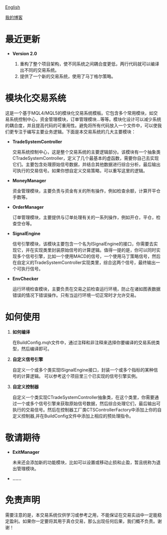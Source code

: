 [English](https://github.com/michaelwade/ModularTradeSystem/blob/master/README.md)

[我的博客](https://blog.csdn.net/woshiwangbiao/article/details/106414608)

# 最近更新
- **Version 2.0**

	1. 重构了整个项目架构，使不同系统之间耦合度更低，两行代码就可以编译出不同的交易系统。
	2. 提供了一个新的交易系统，使用了马丁格尔策略。
	
# 模块化交易系统

这是一个基于MQL4/MQL5的模块化交易系统模板。它包含多个常用模块，如交易系统控制中心，资金管理模块，订单管理模块...等等。模块化设计可以减少系统的耦合度，并且提高代码的可重用性。避免将所有代码放入一个文件中，可以使我们更专注于编写主要业务逻辑。下面是本交易系统的几大主要模块：

- **TradeSystemController**

	交易系统控制中心，这是整个交易系统的主要逻辑部分。该模块有一个抽象类CTradeSystemController，定义了几个最基本的虚函数，需要你自己去实现它们。主要包含处理原始信号数据，并结合其他数据进行综合分析，最后输出可执行的交易信号。如果你想自定义交易策略，可以重写这里的逻辑。
 
- **MoneyManager**

	资金管理模块，主要负责与资金有关的所有操作，例如检查余额，计算开平仓手数等。   

- **OrderManager**

	订单管理模块，主要提供与订单处理有关的一系列操作，例如开仓，平仓，检查空仓等。

- **SignalEngine**

 	信号引擎模块，该模块主要包含一个名为ISignalEngine的接口，你需要去实现它，并在实现类里封装原始信号的计算逻辑。值得一提的是，你可以同时实现多个信号引擎，比如一个使用MACD的信号，一个使用马丁策略信号，然后在自定义的TradeSystemController实现类里，综合这两个信号，最终输出一个可执行信号。

- **EnvChecker**

	运行环境检查模块，主要负责在交易之前检查运行环境，防止在诸如图表数据错误的情况下错误操作。只有当运行环境一切正常时才允许交易。

# 如何使用

1. **如何编译**

	在BuildConfig.mqh文件中，通过注释和非注释来选择你要编译的交易系统类型，然后编译即可。

1. **自定义信号引擎**

	自定义一个或多个类实现ISignalEngine接口，封装一个或多个指标的某种信号的计算逻辑。
	可以参考这个项目里三个已实现的信号引擎实例。

2. **自定义控制器**

	自定义一个类实现CTradeSystemController抽象类，在这个类里，你需要通过一个或多个信号引擎来获取原始信号数据，然后综合处理它们，最后输出可执行的交易信号。然后在控制器工厂类CTSControllerFactory中添加上你的自定义控制器,并在BuildConfig文件中添加上相应的预处理指令。

# 敬请期待
	
- **ExitManager**

	未来还会添加新的功能模块，比如可以设置或移动止损和止盈，暂且统称为退出管理模块。

- **......**

# 免责声明

需要注意的是，本交易系统仅供学习或参考之用，不能保证在交易实战中一定能稳定盈利。如果你一定要将其用于真仓交易，那么出现任何后果，我们概不负责。谢谢！









